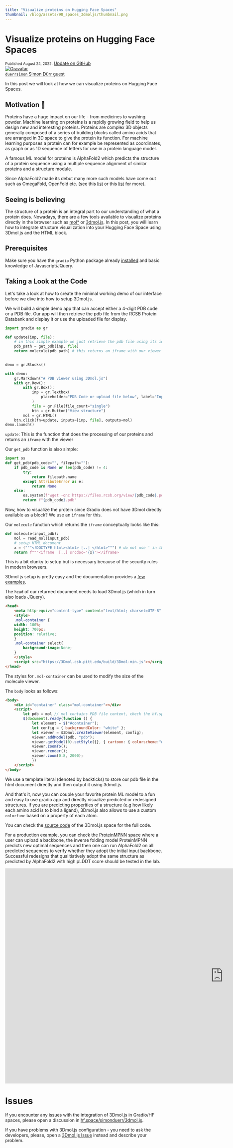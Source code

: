 ```yaml
---
title: "Visualize proteins on Hugging Face Spaces"
thumbnail: /blog/assets/98_spaces_3dmoljs/thumbnail.png
---
```


<h1>Visualize proteins on Hugging Face Spaces</h1>

<div class="blog-metadata">
    <small>Published August 24, 2022.</small>
    <a target="_blank" class="btn no-underline text-sm mb-5 font-sans" href="https://github.com/huggingface/blog/blob/main/spaces_3dmoljs.md">
        Update on GitHub
    </a>
</div>

<div class="author-card">
    <a href="/duerrsimon">
        <img class="avatar avatar-user" src="hhttps://avatars.githubusercontent.com/u/16979577?s=200&v=4" title="Gravatar">
        <div class="bfc">
            <code>duerrsimon</code>
            <span class="fullname">Simon Dürr</span>
            <span class="bg-gray-100 dark:bg-gray-700 rounded px-1 text-gray-600 text-sm font-mono">guest</span>
        </div>
    </a>
</div>

In this post we will look at how we can visualize proteins on Hugging Face Spaces.

## Motivation 🤗

Proteins have a huge impact on our life - from medicines to washing powder. Machine learning on proteins is a rapidly growing field to help us design new and interesting proteins. Proteins are complex 3D objects generally composed of a series of building blocks called amino acids that are arranged in 3D space to give the protein its function. For machine learning purposes a protein can for example be represented as coordinates, as graph or as 1D sequence of letters for use in a protein language model.

A famous ML model for proteins is AlphaFold2 which predicts the structure of a protein sequence using a multiple sequence alignment of similar proteins and a structure module. 

Since AlphaFold2 made its debut many more such models have come out such as OmegaFold, OpenFold etc. (see this [list](https://github.com/yangkky/Machine-learning-for-proteins) or this [list](https://github.com/sacdallago/folding_tools) for more). 


## Seeing is believing

The structure of a protein is an integral part to our understanding of what a protein does. Nowadays, there are a few tools available to visualize proteins directly in the browser such as [mol*](molstar.org) or [3dmol.js](https://3dmol.csb.pitt.edu/). In this post, you will learn how to integrate structure visualization into your Hugging Face Space using 3Dmol.js and the HTML block. 

## Prerequisites

Make sure you have the `gradio` Python package already [installed](/getting_started) and basic knowledge of Javascript/JQuery.


## Taking a Look at the Code

Let's take a look at how to create the minimal working demo of our interface before we dive into how to setup 3Dmol.js. 

We will build a simple demo app that can accept either a 4-digit PDB code or a PDB file. Our app will then retrieve the pdb file from the RCSB Protein Databank and display it or use the uploaded file for display.


<script type="module"
src="https://gradio.s3-us-west-2.amazonaws.com/3.1.5/gradio.js">
</script>
<gradio-app space="simonduerr/3dmol.js"></gradio-app>


```python
import gradio as gr

def update(inp, file):
    # in this simple example we just retrieve the pdb file using its identifier from the RCSB or display the uploaded file
    pdb_path = get_pdb(inp, file)
    return molecule(pdb_path) # this returns an iframe with our viewer
    

demo = gr.Blocks()

with demo:
    gr.Markdown("# PDB viewer using 3Dmol.js")
    with gr.Row():
        with gr.Box():
            inp = gr.Textbox(
                placeholder="PDB Code or upload file below", label="Input structure"
            )
            file = gr.File(file_count="single")
            btn = gr.Button("View structure")
        mol = gr.HTML()
    btn.click(fn=update, inputs=[inp, file], outputs=mol)
demo.launch()
```

`update`: This is the function that does the processing of our proteins and returns an `iframe` with the viewer

Our `get_pdb` function is also simple: 

```python
import os
def get_pdb(pdb_code="", filepath=""):
    if pdb_code is None or len(pdb_code) != 4:
        try:
            return filepath.name
        except AttributeError as e:
            return None
    else:
        os.system(f"wget -qnc https://files.rcsb.org/view/{pdb_code}.pdb")
        return f"{pdb_code}.pdb"
```

Now, how to visualize the protein since Gradio does not have 3Dmol directly available as a block?
We use an `iframe` for this. 

Our `molecule` function which returns the `iframe` conceptually looks like this: 

```python
def molecule(input_pdb):
    mol = read_mol(input_pdb)
    # setup HTML document
    x = ("""<!DOCTYPE html><html> [..] </html>""") # do not use ' in this input
    return f"""<iframe  [..] srcdoc='{x}'></iframe>
```
This is a bit clunky to setup but is necessary because of the security rules in modern browsers. 

3Dmol.js setup is pretty easy and the documentation provides a [few examples](https://3dmol.csb.pitt.edu/). 

The `head` of our returned document needs to load 3Dmol.js (which in turn also loads JQuery). 

```html
<head>    
    <meta http-equiv="content-type" content="text/html; charset=UTF-8" />
    <style>
    .mol-container {
    width: 100%;
    height: 700px;
    position: relative;
    }
    .mol-container select{
        background-image:None;
    }
    </style>
    <script src="https://3Dmol.csb.pitt.edu/build/3Dmol-min.js"></script>
</head>
```
The styles for `.mol-container` can be used to modify the size of the molecule viewer. 

The `body` looks as follows:

```html
<body>
    <div id="container" class="mol-container"></div>
    <script>
        let pdb = mol // mol contains PDB file content, check the hf.space/simonduerr/3dmol.js for full python code
        $(document).ready(function () {
            let element = $("#container");
            let config = { backgroundColor: "white" };
            let viewer = $3Dmol.createViewer(element, config);
            viewer.addModel(pdb, "pdb");
            viewer.getModel(0).setStyle({}, { cartoon: { colorscheme:"whiteCarbon" } });
            viewer.zoomTo();
            viewer.render();
            viewer.zoom(0.8, 2000);
            })
    </script>
</body>
```
We use a template literal (denoted by backticks) to store our pdb file in the html document directly and then output it using 3dmol.js.

And that's it, now you can couple your favorite protein ML model to a fun and easy to use gradio app and directly visualize predicted or redesigned structures. If you are predicting properities of a structure (e.g how likely each amino acid is to bind a ligand), 3Dmol.js also allows to use a custom `colorfunc` based on a property of each atom. 

You can check the [source code](https://huggingface.co/spaces/simonduerr/3dmol.js/blob/main/app.py) of the 3Dmol.js space for the full code.

For a production example, you can check the [ProteinMPNN](https://hf.space/simonduerr/ProteinMPNN) space where a user can upload a backbone, the inverse folding model ProteinMPNN predicts new optimal sequences and then one can run AlphaFold2 on all predicted sequences to verify whether they adopt the initial input backbone. Successful redesigns that qualitiatively adopt the same structure as predicted by AlphaFold2 with high pLDDT score should be tested in the lab. 

<iframe src="https://hf.space/embed/simonduerr/ProteinMPNN/+
" frameBorder="0" width="1400" height="690" title="Gradio app" class="p-0 flex-grow space-iframe" allow="accelerometer; ambient-light-sensor; autoplay; battery; camera; document-domain; encrypted-media; fullscreen; geolocation; gyroscope; layout-animations; legacy-image-formats; magnetometer; microphone; midi; oversized-images; payment; picture-in-picture; publickey-credentials-get; sync-xhr; usb; vr ; wake-lock; xr-spatial-tracking" sandbox="allow-forms allow-modals allow-popups allow-popups-to-escape-sandbox allow-same-origin allow-scripts allow-downloads"></iframe>

# Issues

If you encounter any issues with the integration of 3Dmol.js in Gradio/HF spaces, please open a discussion in [hf.space/simonduerr/3dmol.js](https://hf.space/simonduerr/3dmol.js/discussions).

If you have problems with 3Dmol.js configuration - you need to ask the developers, please, open a [3Dmol.js Issue](https://github.com/3dmol/3Dmol.js/issues) instead and describe your problem.

